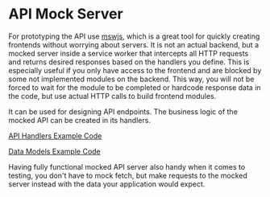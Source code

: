 # API Mock Server

For prototyping the API use [mswjs](https://mswjs.io/), which is a great tool for quickly creating frontends without worrying about servers. It is not an actual backend, but a mocked server inside a service worker that intercepts all HTTP requests and returns desired responses based on the handlers you define. This is especially useful if you only have access to the frontend and are blocked by some not implemented modules on the backend. This way, you will not be forced to wait for the module to be completed or hardcode response data in the code, but use actual HTTP calls to build frontend modules.

It can be used for designing API endpoints. The business logic of the mocked API can be created in its handlers.

[API Handlers Example Code](../src/test/server/handlers/auth.ts)

[Data Models Example Code](../src/test/server/db.ts)

Having fully functional mocked API server also handy when it comes to testing, you don't have to mock fetch, but make requests to the mocked server instead with the data your application would expect.

